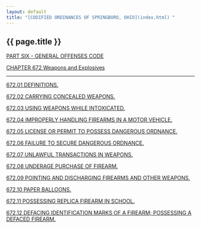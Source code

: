```yaml
---
layout: default 
title: "[CODIFIED ORDINANCES OF SPRINGBORO, OHIO](index.html) "
---
```


{{ page.title }}
----------------

[PART SIX - GENERAL OFFENSES CODE](28a2a412.html)

[CHAPTER 672 Weapons and Explosives](3764a412.html)

---

[672.01 DEFINITIONS.](377da412.html)

[672.02 CARRYING CONCEALED WEAPONS.](379fa412.html)

[672.03 USING WEAPONS WHILE INTOXICATED.](37c8a412.html)

[672.04 IMPROPERLY HANDLING FIREARMS IN A MOTOR VEHICLE.](37cea412.html)

[672.05 LICENSE OR PERMIT TO POSSESS DANGEROUS ORDNANCE.](37f9a412.html)

[672.06 FAILURE TO SECURE DANGEROUS ORDNANCE.](3817a412.html)

[672.07 UNLAWFUL TRANSACTIONS IN WEAPONS.](381fa412.html)

[672.08 UNDERAGE PURCHASE OF FIREARM.](3828a412.html)

[672.09 POINTING AND DISCHARGING FIREARMS AND OTHER
WEAPONS.](3831a412.html)

[672.10 PAPER BALLOONS.](383ca412.html)

[672.11 POSSESSING REPLICA FIREARM IN SCHOOL.](3841a412.html)

[672.12 DEFACING IDENTIFICATION MARKS OF A FIREARM; POSSESSING A DEFACED
FIREARM.](3851a412.html)
